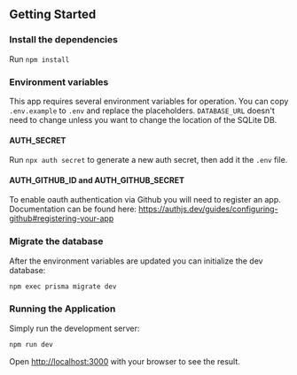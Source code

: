 ## Getting Started

### Install the dependencies

Run `npm install`

### Environment variables

This app requires several environment variables for operation. You can copy `.env.example` to `.env` and replace the placeholders. `DATABASE_URL` doesn't need to change unless you want to change the location of the SQLite DB.

#### AUTH_SECRET

Run `npx auth secret` to generate a new auth secret, then add it the `.env` file.

#### AUTH_GITHUB_ID and AUTH_GITHUB_SECRET

To enable oauth authentication via Github you will need to register an app. Documentation can be found here: https://authjs.dev/guides/configuring-github#registering-your-app

### Migrate the database

After the environment variables are updated you can initialize the dev database:

```bash
npm exec prisma migrate dev
```

### Running the Application

Simply run the development server:

```bash
npm run dev
```

Open [http://localhost:3000](http://localhost:3000) with your browser to see the result.
